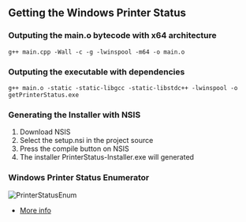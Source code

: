## Getting the Windows Printer Status

### Outputing the main.o bytecode with x64 architecture
```
g++ main.cpp -Wall -c -g -lwinspool -m64 -o main.o
```
### Outputing the executable with dependencies
```
g++ main.o -static -static-libgcc -static-libstdc++ -lwinspool -o getPrinterStatus.exe
```

### Generating the Installer with NSIS
  1. Download NSIS
  2. Select the setup.nsi in the project source
  3. Press the compile button on NSIS
  4. The installer PrinterStatus-Installer.exe will generated

### Windows Printer Status Enumerator

![PrinterStatusEnum](https://raw.githubusercontent.com/vmontanheiro/printer-status/master/icons/status.png)

- [More info](https://docs.microsoft.com/pt-br/dotnet/api/system.printing.printqueuestatus?view=netcore-3.1)

